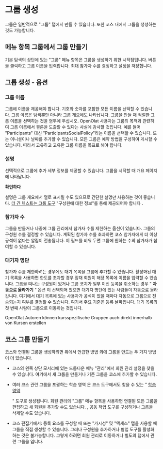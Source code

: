 # 그룹 생성

그룹은 일반적으로 "그룹" 탭에서 만들 수 있습니다. 또한 코스 내에서 그룹을 생성하는 것도 가능합니다.

## 메뉴 항목 그룹에서 그룹 만들기

기본 탐색의 상단에 있는 "그룹" 메뉴 항목은 그룹을 생성하기 위한 시작점입니다. 버튼을 클릭하고 그룹 이름을 입력합니다. 최대 참가자 수를 결정하고 설정을 저장합니다.

## 그룹 생성 - 옵션

### 그룹 이름

그룹에 이름을 제공해야 합니다. 기호와 숫자를 포함한 모든 이름을 선택할 수 있습니다. 그룹 이름은 탐색뿐만 아니라 그룹 개요에도 나타납니다. 그룹을 만들 때 적절한 그룹 이름을 선택하는 것을 염두에 두십시오. OpenOlat 사용자는 그룹의 목적과 관련하여 그룹 이름에서 결론을 도출할 수 있다는 사실에 감사할 것입니다. 예를 들어 "Participants" 대신 "ParticipantsSocialPolicy"라는 이름을 선택할 수 있습니다. 또는 이니셜이나 날짜를 추가할 수 있습니다. 모든 그룹은 예약 방법을 구성하여 게시할 수 있습니다. 따라서 고유하고 고유한 그룹 이름을 목표로 해야 합니다.

### 설명

선택적으로 그룹에 추가 세부 정보를 제공할 수 있습니다. 그룹을 시작할 때 개요 페이지에 나타납니다.

**확인하다**

설명은 그룹 개요에서 열로 표시될 수도 있으므로 간단한 설명만 사용하는 것이 좋습니다. [더 긴 텍스트는 그룹 도구](https://docs.openolat.org/manual_user/groups/Create_Groups/Using_Group_Tools.en.md) "구성원에 대한 정보"를 통해 제공되어야 합니다 .

### 참가자 수

그룹을 만들거나 나중에 그룹 관리에서 참가자 수를 제한하는 옵션이 있습니다. 그룹의 구성원 수를 결정할 수 있습니다. 계획된 참가자 수를 초과하면 코스 참가자에게 더 이상 공석이 없다는 알림이 전송됩니다. 이 필드를 비워 두면 그룹에 원하는 수의 참가자가 참여할 수 있습니다.

### 대기자 명단

참가자 수를 제한하려는 경우에도 대기 목록을 그룹에 추가할 수 있습니다. 활성화된 대기 목록을 사용하면 한도를 초과할 경우 잠재 회원이 해당 목록에 이름을 입력할 수 있습니다. 그룹을 떠나는 구성원이 있거나 그룹 코치가 일부 이전 등록을 취소하는 경우 " **자동으로 올라가기** " 옵션 이 선택되어 있으면 대기자 명단에 있는 사람들이 자동으로 올라갑니다. 여기에서 대기 목록에 있는 사용자가 공석이 있을 때마다 자동으로 그룹으로 전송되는지 여부를 결정할 수 있습니다. 여기서 주요 기준은 등록 날짜입니다. 대기 목록의 첫 번째 사람이 그룹으로 이동하는 것입니다.

OpenOlat Autoren können kursspezifische Gruppen auch direkt innerhalb von Kursen erstellen

## 코스 그룹 만들기

코스와 연결된 그룹을 생성하려면 위에서 언급한 방법 외에 그룹을 만드는 두 가지 방법이 더 있습니다.

- 코스의 왼쪽 상단 모서리에 있는 드롭다운 메뉴 "관리"에서 회원 관리 설정을 찾을 수 있습니다. 여기에서 새 그룹을 만들거나 기존 그룹을 코스에 추가할 수 있습니다.
- 여러 코스 관련 그룹을 포괄하는 학습 영역 은 코스 도구에서도 찾을 수 있는 " [학습 영역](https://docs.openolat.org/manual_user/course_create/Using_additional_Course_Editor_Tools/#UsingadditionalCourseEditorTools-_lernbereich)
    
    " 도구로 생성됩니다. 회원 관리의 "그룹" 메뉴 항목을 사용하면 연결된 모든 그룹을 편집하고 새 회원을 추가할 수도 있습니다. , 공동 작업 도구를 구성하거나 그룹을 삭제할 수도 있습니다.
    
- 코스 편집기에서: 등록 요소를 구성할 때 또는 "가시성" 및 "액세스" 탭을 사용할 때 그룹을 직접 생성할 수 있습니다. 그러나 구성원을 추가하거나 협업 도구를 활성화하는 것은 불가능합니다. 그렇게 하려면 회원 관리로 이동하거나 별도의 탭에서 관련 그룹을 엽니다.